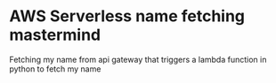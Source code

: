 # AWS Serverless name fetching mastermind
Fetching my name from api gateway that triggers a lambda function in python to fetch my name
